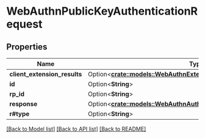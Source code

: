 # WebAuthnPublicKeyAuthenticationRequest

## Properties

Name | Type | Description | Notes
------------ | ------------- | ------------- | -------------
**client_extension_results** | Option<[**crate::models::WebAuthnExtensionsClientOutputs**](WebAuthnExtensionsClientOutputs.md)> |  | [optional]
**id** | Option<**String**> |  | [optional]
**rp_id** | Option<**String**> |  | [optional]
**response** | Option<[**crate::models::WebAuthnAuthenticatorAuthenticationResponse**](WebAuthnAuthenticatorAuthenticationResponse.md)> |  | [optional]
**r#type** | Option<**String**> |  | [optional]

[[Back to Model list]](../README.md#documentation-for-models) [[Back to API list]](../README.md#documentation-for-api-endpoints) [[Back to README]](../README.md)


